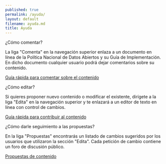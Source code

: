 ```yaml
---
published: true
permalink: /ayuda/
layout: default
filename: ayuda.md
title: Ayuda
---
```


¿Cómo comentar?

La liga "Comenta" en la navegación superior enlaza a un documento en línea de la Política Nacional de Datos Abiertos y su Guía de Implementación. En dicho documento cualquier usuario podrá dejar comentarios sobre su contenido.

<a href="https://github.com/mexico-abierto/iniciativa-datos-abiertos/wiki/%C2%BFC%C3%B3mo-comentar-sobre-el-contenido%3F" target="_blank">Guía rápida para comentar sobre el contenido</a>

¿Cómo editar?

Si quieres proponer nuevo contenido o modificar el existente, dirígete a
la liga "Edita" en la navegación superior y te enlazará a un editor de texto en
línea con control de cambios.

<a href="https://github.com/mexico-abierto/iniciativa-datos-abiertos/wiki/%C2%BFC%C3%B3mo-contribuir-al-contenido%3F" target="_blank">Guía rápida para contribuir al contenido</a>

¿Cómo darle seguimiento a las propuestas?

En la liga "Propuestas" encontrarás un listado de cambios sugeridos por
los usuarios que utilizaron la sección "Edita". Cada petición de cambio contiene un foro de discusión
público.

<a href="https://github.com/mexico-abierto/iniciativa-datos-abiertos/issues" target="_blank">Propuestas de contenido</a>


